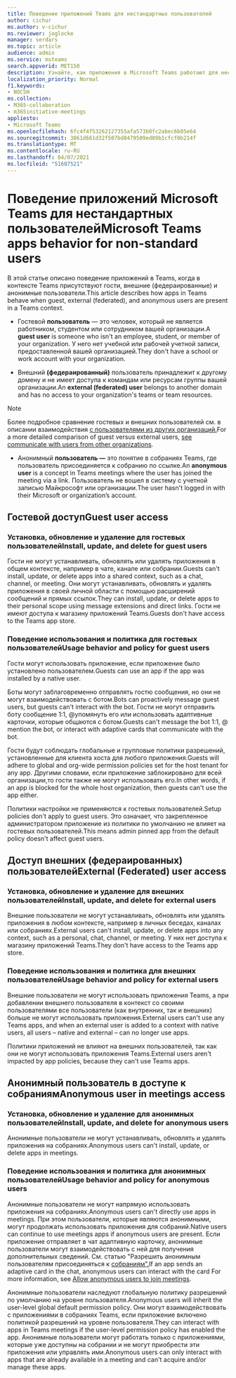 ```yaml
---
title: Поведение приложений Teams для нестандартных пользователей
author: cichur
ms.author: v-cichur
ms.reviewer: joglocke
manager: serdars
ms.topic: article
audience: admin
ms.service: msteams
search.appverid: MET150
description: Узнайте, как приложения в Microsoft Teams работают для нестандартных пользователей.
localization_priority: Normal
f1.keywords:
- NOCSH
ms.collection:
- M365-collaboration
- m365initiative-meetings
appliesto:
- Microsoft Teams
ms.openlocfilehash: 6fc4f4f53262127355afa573b0fc2abec6b05e64
ms.sourcegitcommit: 3861d661d32f507bd8479509ed09b1cfcf0b214f
ms.translationtype: MT
ms.contentlocale: ru-RU
ms.lasthandoff: 04/07/2021
ms.locfileid: "51607521"
---
```

# <a name="microsoft-teams-apps-behavior-for-non-standard-users"></a><span data-ttu-id="4a36d-103">Поведение приложений Microsoft Teams для нестандартных пользователей</span><span class="sxs-lookup"><span data-stu-id="4a36d-103">Microsoft Teams apps behavior for non-standard users</span></span>

<span data-ttu-id="4a36d-104">В этой статье описано поведение приложений в Teams, когда в контексте Teams присутствуют гости, внешние (федераированные) и анонимные пользователи.</span><span class="sxs-lookup"><span data-stu-id="4a36d-104">This article describes how apps in Teams behave when guest, external (federated), and anonymous users are present in a Teams context.</span></span>

- <span data-ttu-id="4a36d-105">Гостевой **пользователь** — это человек, который не является работником, студентом или сотрудником вашей организации.</span><span class="sxs-lookup"><span data-stu-id="4a36d-105">A **guest user** is someone who isn't an employee, student, or member of your organization.</span></span> <span data-ttu-id="4a36d-106">У него нет учебной или рабочей учетной записи, предоставленной вашей организацией.</span><span class="sxs-lookup"><span data-stu-id="4a36d-106">They don't have a school or work account with your organization.</span></span>

- <span data-ttu-id="4a36d-107">Внешний **(федераированный)** пользователь принадлежит к другому домену и не имеет доступа к командам или ресурсам группы вашей организации.</span><span class="sxs-lookup"><span data-stu-id="4a36d-107">An **external (federated) user** belongs to another domain and has no access to your organization's teams or team resources.</span></span>

>[!Note]
> <span data-ttu-id="4a36d-108">Более подробное сравнение гостевых и внешних пользователей см. в описании взаимодействия [с пользователями из других организаций.](./communicate-with-users-from-other-organizations.md)</span><span class="sxs-lookup"><span data-stu-id="4a36d-108">For a more detailed comparison of guest versus external users, [see communicate with users from other organizations](./communicate-with-users-from-other-organizations.md).</span></span>

- <span data-ttu-id="4a36d-109">Анонимный **пользователь —** это понятие в собраниях Teams, где пользователь присоединяется к собранию по ссылке.</span><span class="sxs-lookup"><span data-stu-id="4a36d-109">An **anonymous user** is a concept in Teams meetings where the user has joined the meeting via a link.</span></span> <span data-ttu-id="4a36d-110">Пользователь не вошел в систему с учетной записью Майкрософт или организации.</span><span class="sxs-lookup"><span data-stu-id="4a36d-110">The user hasn't logged in with their Microsoft or organization’s account.</span></span>

## <a name="guest-user-access"></a><span data-ttu-id="4a36d-111">Гостевой доступ</span><span class="sxs-lookup"><span data-stu-id="4a36d-111">Guest user access</span></span>

### <a name="install-update-and-delete-for-guest-users"></a><span data-ttu-id="4a36d-112">Установка, обновление и удаление для гостевых пользователей</span><span class="sxs-lookup"><span data-stu-id="4a36d-112">Install, update, and delete for guest users</span></span>

<span data-ttu-id="4a36d-113">Гости не могут устанавливать, обновлять или удалять приложения в общем контексте, например в чате, канале или собрании.</span><span class="sxs-lookup"><span data-stu-id="4a36d-113">Guests can't install, update, or delete apps into a shared context, such as a chat, channel, or meeting.</span></span> <span data-ttu-id="4a36d-114">Они могут устанавливать, обновлять и удалять приложения в своей личной области с помощью расширений сообщений и прямых ссылок.</span><span class="sxs-lookup"><span data-stu-id="4a36d-114">They can install, update, or delete apps to their personal scope using message extensions and direct links.</span></span> <span data-ttu-id="4a36d-115">Гости не имеют доступа к магазину приложений Teams.</span><span class="sxs-lookup"><span data-stu-id="4a36d-115">Guests don't have access to the Teams app store.</span></span>

### <a name="usage-behavior-and-policy-for-guest-users"></a><span data-ttu-id="4a36d-116">Поведение использования и политика для гостевых пользователей</span><span class="sxs-lookup"><span data-stu-id="4a36d-116">Usage behavior and policy for guest users</span></span>

<span data-ttu-id="4a36d-117">Гости могут использовать приложение, если приложение было установлено пользователем.</span><span class="sxs-lookup"><span data-stu-id="4a36d-117">Guests can use an app if the app was installed by a native user.</span></span>

<span data-ttu-id="4a36d-118">Боты могут заблаговременно отправлять гостю сообщения, но они не могут взаимодействовать с ботом.</span><span class="sxs-lookup"><span data-stu-id="4a36d-118">Bots can proactively message guest users, but guests can't interact with the bot.</span></span> <span data-ttu-id="4a36d-119">Гости не могут отправить боту сообщение 1:1, @упомянуть его или использовать адаптивные карточки, которые общаются с ботом.</span><span class="sxs-lookup"><span data-stu-id="4a36d-119">Guests can't message the bot 1:1, @ mention the bot, or interact with adaptive cards that communicate with the bot.</span></span>

<span data-ttu-id="4a36d-120">Гости будут соблюдать глобальные и групповые политики разрешений, установленные для клиента хоста для любого приложения.</span><span class="sxs-lookup"><span data-stu-id="4a36d-120">Guests will adhere to global and org-wide permission policies set for the host tenant for any app.</span></span> <span data-ttu-id="4a36d-121">Другими словами, если приложение заблокировано для всей организации,то гости также не могут использовать его.</span><span class="sxs-lookup"><span data-stu-id="4a36d-121">In other words, if an app is blocked for the whole host organization, then guests can't use the app either.</span></span>

<span data-ttu-id="4a36d-122">Политики настройки не применяются к гостевых пользователей.</span><span class="sxs-lookup"><span data-stu-id="4a36d-122">Setup policies don't apply to guest users.</span></span> <span data-ttu-id="4a36d-123">Это означает, что закрепленное администратором приложение из политики по умолчанию не влияет на гостевых пользователей.</span><span class="sxs-lookup"><span data-stu-id="4a36d-123">This means admin pinned app from the default policy doesn't affect guest users.</span></span>

## <a name="external-federated-user-access"></a><span data-ttu-id="4a36d-124">Доступ внешних (федераированных) пользователей</span><span class="sxs-lookup"><span data-stu-id="4a36d-124">External (Federated) user access</span></span>

### <a name="install-update-and-delete-for-external-users"></a><span data-ttu-id="4a36d-125">Установка, обновление и удаление для внешних пользователей</span><span class="sxs-lookup"><span data-stu-id="4a36d-125">Install, update, and delete for external users</span></span>

<span data-ttu-id="4a36d-126">Внешние пользователи не могут устанавливать, обновлять или удалять приложения в любом контексте, например в личных беседах, каналах или собраниях.</span><span class="sxs-lookup"><span data-stu-id="4a36d-126">External users can't install, update, or delete apps into any context, such as a personal, chat, channel, or meeting.</span></span> <span data-ttu-id="4a36d-127">У них нет доступа к магазину приложений Teams.</span><span class="sxs-lookup"><span data-stu-id="4a36d-127">They don't have access to the Teams app store.</span></span>

### <a name="usage-behavior-and-policy-for-external-users"></a><span data-ttu-id="4a36d-128">Поведение использования и политика для внешних пользователей</span><span class="sxs-lookup"><span data-stu-id="4a36d-128">Usage behavior and policy for external users</span></span>

<span data-ttu-id="4a36d-129">Внешние пользователи не могут использовать приложения Teams, а при добавлении внешнего пользователя в контекст со своими пользователями все пользователи (как внутренних, так и внешних) больше не могут использовать приложения.</span><span class="sxs-lookup"><span data-stu-id="4a36d-129">External users can't use any Teams apps, and when an external user is added to a context with native users, all users – native and external – can no longer use apps.</span></span>

<span data-ttu-id="4a36d-130">Политики приложений не влияют на внешних пользователей, так как они не могут использовать приложения Teams.</span><span class="sxs-lookup"><span data-stu-id="4a36d-130">External users aren't impacted by app policies, because they can't use Teams apps.</span></span>

## <a name="anonymous-user-in-meetings-access"></a><span data-ttu-id="4a36d-131">Анонимный пользователь в доступе к собраниям</span><span class="sxs-lookup"><span data-stu-id="4a36d-131">Anonymous user in meetings access</span></span>

### <a name="install-update-and-delete-for-anonymous-users"></a><span data-ttu-id="4a36d-132">Установка, обновление и удаление для анонимных пользователей</span><span class="sxs-lookup"><span data-stu-id="4a36d-132">Install, update, and delete for anonymous users</span></span>

<span data-ttu-id="4a36d-133">Анонимные пользователи не могут устанавливать, обновлять и удалять приложения на собраниях.</span><span class="sxs-lookup"><span data-stu-id="4a36d-133">Anonymous users can't install, update, or delete apps in meetings.</span></span>

### <a name="usage-behavior-and-policy-for-anonymous-users"></a><span data-ttu-id="4a36d-134">Поведение использования и политика для анонимных пользователей</span><span class="sxs-lookup"><span data-stu-id="4a36d-134">Usage behavior and policy for anonymous users</span></span>

<span data-ttu-id="4a36d-135">Анонимные пользователи не могут напрямую использовать приложения на собраниях.</span><span class="sxs-lookup"><span data-stu-id="4a36d-135">Anonymous users can't directly use apps in meetings.</span></span> <span data-ttu-id="4a36d-136">При этом пользователи, которые являются анонимными, могут продолжать использовать приложения для собраний.</span><span class="sxs-lookup"><span data-stu-id="4a36d-136">Native users can continue to use meetings apps if anonymous users are present.</span></span> <span data-ttu-id="4a36d-137">Если приложение отправляет в чат адаптивную карточку, анонимные пользователи могут взаимодействовать с ней для получения дополнительных сведений. См. статью "Разрешить анонимным пользователям присоединяться к [собраниям".](https://docs.microsoft.com/microsoftteams/meeting-settings-in-teams#allow-anonymous-users-to-join-meetings)</span><span class="sxs-lookup"><span data-stu-id="4a36d-137">If an app sends an adaptive card in the chat, anonymous users can interact with the card For more information, see [Allow anonymous users to join meetings](https://docs.microsoft.com/microsoftteams/meeting-settings-in-teams#allow-anonymous-users-to-join-meetings).</span></span>

<span data-ttu-id="4a36d-138">Анонимные пользователи наследуют глобальную политику разрешений по умолчанию на уровне пользователя.</span><span class="sxs-lookup"><span data-stu-id="4a36d-138">Anonymous users will inherit the user-level global default permission policy.</span></span> <span data-ttu-id="4a36d-139">Они могут взаимодействовать с приложениями в собраниях Teams, если приложение включено политикой разрешений на уровне пользователя.</span><span class="sxs-lookup"><span data-stu-id="4a36d-139">They can interact with apps in Teams meetings if the user-level permission policy has enabled the app.</span></span> <span data-ttu-id="4a36d-140">Анонимные пользователи могут работать только с приложениями, которые уже доступны на собрании и не могут приобрести эти приложения или управлять ими.</span><span class="sxs-lookup"><span data-stu-id="4a36d-140">Anonymous users can only interact with apps that are already available in a meeting and can't acquire and/or manage these apps.</span></span>
